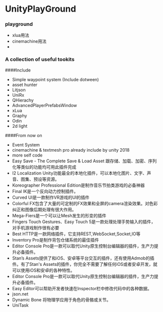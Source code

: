 # UnityPlayGround
### playground

* xlua用法
* cinemachine用法
* 

### A collection of useful tookits

####Include

* Simple waypoint system (Include dotween)
* asset hunter
* Litjson
* UniRx
* QHierachy
* AdvancedPlayerPrefabsWindow
* xLua
* Graphy
* Odin
* 2d light

####From now on

* Event System
* cinemachine & textmesh pro already include by unity 2018
* more self code
* Easy Save - The Complete Save & Load Asset 跟存储、加载、加密、序列化等类似的功能均可用此插件完成
* I2 Localization Unity功能最全的本地化插件，可以本地化图片、文字、声音、图集、预设等资源。
* Koreographer Professional Edition是制作音乐节拍类游戏的必备神器
* Final IK是一个反向动力控制插件。
* Curved UI是一款制作VR游戏的UI的插件
* Colorful FX包含了大量的可定制的FX效果和全屏的camera渲染效果。对色彩纠正和图像后期处理有很大作用。
* Mega-Fiers是一个可以让Mesh发生的形变的插件
* Fingers Touch Gestures、Easy Touch 5是一款处理处理手势输入的插件，对手机游戏制作很有必要
* Best HTTP是一款网络插件，它支持REST,WebSocket,Socket,IO等
* Inventory Pro是制作背包仓储系统的最佳插件
* Editor Console Pro是一款可以取代Unity原生控制台编辑器的插件，生产力提升必备插件。
* Stan’s Assets提供了和iOS、安卓等平台交互的插件，还有使用Admob的插件。有了Stan's Assets的插件，你完全不需要了解任何iOS或者安卓开发，就可以使用iOS和安卓的各种特性。
* Editor Console Pro是一款可以取代Unity原生控制台编辑器的插件，生产力提升必备插件。
* Easy Editor可以帮助开发者快速在Inspector栏中修改代码中的各种数据。
* json.net
* Dynamic Bone 将物理学应用于角色的骨骼或关节。
* UniTask
